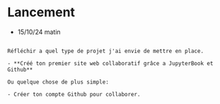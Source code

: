 # Lancement

- 15/10/24 matin


```{note}

Réfléchir a quel type de projet j'ai envie de mettre en place.

- **Créé ton premier site web collaboratif grâce a JupyterBook et Github**

Ou quelque chose de plus simple:

- Créer ton compte Github pour collaborer.



```